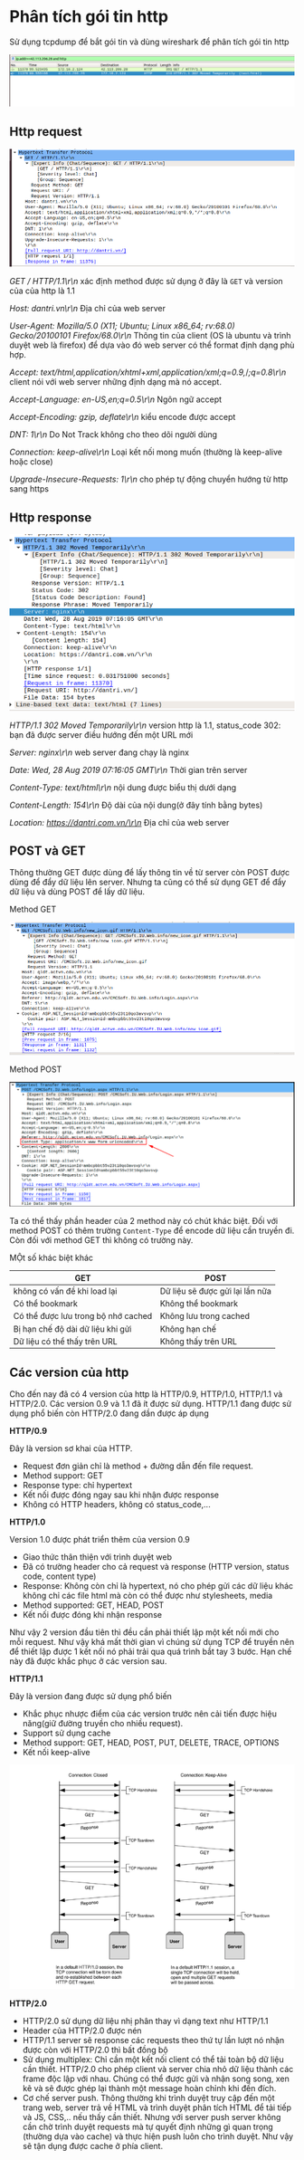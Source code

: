 # Phân tích gói tin http

Sử dụng tcpdump để bắt gói tin và dùng wireshark để phân tích gói tin http

![](../images/http_packet/http_3.png)

## Http request

![](../images/http_packet/http_1.png)

*GET / HTTP/1.1\r\n* xác định method được sử dụng ở đây là `GET` và version của của http là 1.1

*Host: dantri.vn\r\n* Địa chỉ của web server

*User-Agent: Mozilla/5.0 (X11; Ubuntu; Linux x86_64; rv:68.0) Gecko/20100101 Firefox/68.0\r\n* Thông tin của client (OS là ubuntu và trình duyệt web là firefox) để dựa vào đó web server có thể format định dạng phù hợp.

*Accept: text/html,application/xhtml+xml,application/xml;q=0.9,*/*;q=0.8\r\n*  client nói với web server những định dạng mà nó accept.

*Accept-Language: en-US,en;q=0.5\r\n* Ngôn ngữ accept

*Accept-Encoding: gzip, deflate\r\n* kiểu encode được accept

*DNT: 1\r\n* Do Not Track không cho theo dõi người dùng

*Connection: keep-alive\r\n* Loại kết nối mong muốn (thường là keep-alive hoặc close)

*Upgrade-Insecure-Requests: 1\r\n*  cho phép tự động chuyển hướng từ http sang https

## Http response

![](../images/http_packet/http_2.png)

*HTTP/1.1 302 Moved Temporarily\r\n* version http là 1.1, status_code 302: bạn đã được server điều hướng đến một URL mới

*Server: nginx\r\n* web server đang chạy là nginx

*Date: Wed, 28 Aug 2019 07:16:05 GMT\r\n* Thời gian trên server

*Content-Type: text/html\r\n* nội dung được biểu thị dưới dạng

*Content-Length: 154\r\n* Độ dài của nội dung(ở đây tính bằng bytes)

*Location: https://dantri.com.vn/\r\n* Địa chỉ của web server


## POST và GET

Thông thường GET được dùng để lấy thông tin về từ server còn POST được dùng để đẩy dữ liệu lên server. Nhưng ta cũng có thể sử dụng GET để đẩy dữ liệu và dùng POST để lấy dữ liệu.

Method GET

![](../images/http_packet/http_4_get.png)

Method POST

![](../images/http_packet/http_4_post.png)

Ta có thể thấy phần header của 2 method này có chút khác biệt. Đối với method POST có thêm trường `Content-Type` để encode dữ liệu cần truyền đi. Còn đối với method GET thì không có trường này.

MỘt số khác biệt khác

|   GET     |   POST    |
|--------------|--------------------|
|không có vấn đề khi load lại | Dữ liệu sẽ được gửi lại lần nữa |
| Có thể bookmark | Không thể bookmark |
| Có thể được lưu trong bộ nhớ cached | Không lưu trong cached |
| Bị hạn chế độ dài dữ liệu khi gửi | Không hạn chế |
| Dữ liệu có thể thấy trên URL | Không thấy trên URL |

## Các version của http

Cho đến nay đã có 4 version của http là HTTP/0.9, HTTP/1.0, HTTP/1.1 và HTTP/2.0. Các version 0.9 và 1.1 đã ít được sử dụng. HTTP/1.1 đang được sử dụng phổ biến còn HTTP/2.0 đang dần được áp dụng

**HTTP/0.9**

Đây là version sơ khai của HTTP. 
 * Request đơn giản chỉ là method + đường dẫn đến file request. 
 * Method support: GET
 * Response type: chỉ hypertext 
 * Kết nối được đóng ngay sau khi nhận được response
 * Không có HTTP headers, không có status_code,...

**HTTP/1.0**

Version 1.0 được phát triển thêm của version 0.9
 * Giao thức thân thiện với trình duyệt web
 * Đã có trường header cho cả request và response (HTTP version, status code, content type)
 * Response: Không còn chỉ là hypertext, nó cho phép gửi các dữ liệu khác không chỉ các file html mà còn có thể được như stylesheets, media
 * Method supported: GET, HEAD, POST
 * Kết nối được đóng khi nhận response

Như vậy 2 version đầu tiên thì đều cần phải thiết lập một kết nối mới cho mỗi request. Như vậy khá mất thời gian vì chúng sử dụng TCP để truyền nên để thiết lập được 1 kết nối nó phải trải qua quá trình bắt tay 3 bước. Hạn chế này đã được khắc phục ở các version sau.

**HTTP/1.1**

Đây là version đang được sử dụng phổ biến

 * Khắc phục nhược điểm của các version trước nên cải tiến được hiệu năng(giữ đường truyền cho nhiều request).
 * Support sử dụng cache
 * Method support: GET, HEAD, POST, PUT, DELETE, TRACE, OPTIONS
 * Kết nối keep-alive

![](../images/http_packet/http_6.png)

**HTTP/2.0**

 * HTTP/2.0 sử dụng dữ liệu nhị phân thay vì dạng text như HTTP/1.1
 * Header của HTTP/2.0 được nén
 * HTTP/1.1 server sẽ response các requests theo thứ tự lần lượt nó nhận được còn với HTTP/2.0 thì bất đồng bộ
 * Sử dụng multiplex: Chỉ cần một kết nối client có thể tải toàn bộ dữ liệu cần thiết. HTTP/2.0 cho phép client và server chia nhỏ dữ liệu thành các frame độc lập với nhau. Chúng có thể được gửi và nhận song song, xen kẽ và sẽ được ghép lại thành một message hoàn chỉnh khi đến đích.
 * Cơ chế server push. Thông thường khi trình duyệt truy cập đến một trang web, server trả về HTML và trình duyệt phân tích HTML để tải tiếp và JS, CSS,.. nếu thấy cần thiết. Nhưng với server push server không cần chờ trình duyệt requests mà tự quyết định những gì quan trọng (thường dựa vào cache) và thực hiện push luôn cho trình duyệt. Như vậy sẽ tận dụng được cache ở phía client.